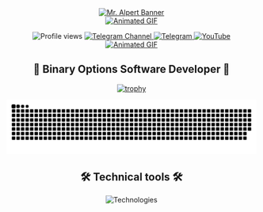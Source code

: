 <div align="center">
  <a href='https://t.me/Mr_Alpert/' target='_blank'>
    <img src='https://i.postimg.cc/Y9pT6bSp/Design-Studio-2025-05-21-1.png' alt='Mr. Alpert Banner'/>
  </a>
  
  <br/>
  
  <a href='https://t.me/Mr_Alpert/' target='_blank'>
    <img src='https://user-images.githubusercontent.com/74038190/212284115-f47cd8ff-2ffb-4b04-b5bf-4d1c14c0247f.gif' alt='Animated GIF'/>
  </a>

  <p align="center">
    <img src="https://komarev.com/ghpvc/?username=MrAlpert&label=Profile%20views&color=0e75b6&style=flat" alt="Profile views"/>
    <a href="https://t.me/Mr_Alpert_TrustBot">
      <img src="https://img.shields.io/badge/Telegram-Channel-blue?style=plastic&logo=Telegram" alt="Telegram Channel"/>
    </a>
    <a href="https://t.me/Mr_Alpert">
      <img src="https://img.shields.io/badge/Telegram_ID-Mr.Alpert-blue?style=plastic&logo=Telegram" alt="Telegram"/>
    </a>
    <a href="https://www.youtube.com/@TrustBot.Mr.Alpert">
      <img src="https://img.shields.io/badge/YouTube-Mr.Alpert-red?style=plastic&logo=Youtube" alt="YouTube"/>
    </a>
<a href='https://t.me/Mr_Alpert/' target='_blank'>
    <img src='https://user-images.githubusercontent.com/74038190/212284100-561aa473-3905-4a80-b561-0d28506553ee.gif' alt='Animated GIF'/>
  </a>
  <h2>🔧 Binary Options Software Developer 🔧</h2>
  
  [![trophy](https://github-profile-trophy.vercel.app/?username=ryo-ma&theme=onedark)](https://github.com/ryo-ma/github-profile-trophy)
<div align="center">
  <img src="https://raw.githubusercontent.com/platane/platane/output/github-contribution-grid-snake-dark.svg" />
</div>
  <h2>🛠️ Technical tools 🛠️</h2>
  
  <div>
    <img src="https://skillicons.dev/icons?i=python,js,html,css,react,nodejs,docker,git,vscode,github,linux,bash,mongodb,postgres&perline=7" alt="Technologies"/>
  </div>
